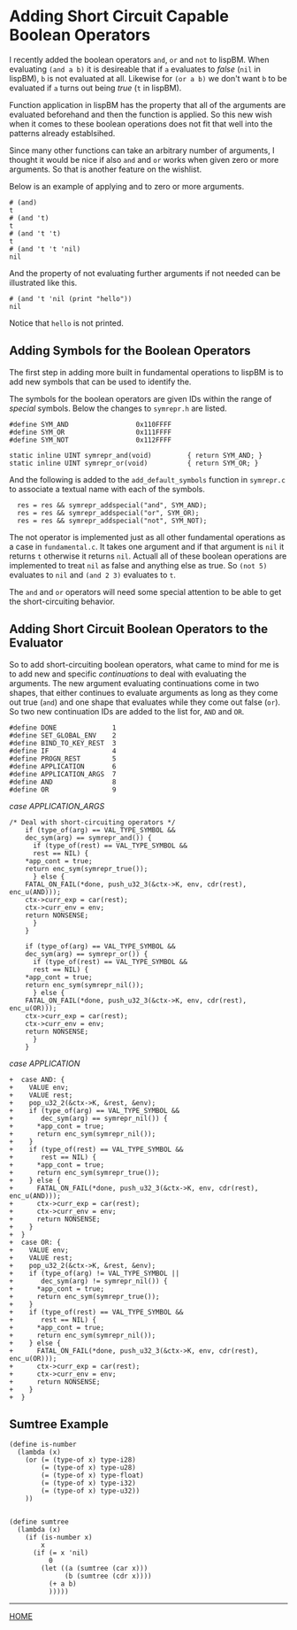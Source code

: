 

# Adding Short Circuit Capable Boolean Operators

I recently added the boolean operators `and`, `or` and `not` to
lispBM. When evaluating `(and a b)` it is desireable that if `a`
evaluates to *false* (`nil` in lispBM), `b` is not evaluated at all.
Likewise for `(or a b)` we don't want `b` to be evaluated if `a` turns
out being *true* (`t` in lispBM).

Function application in lispBM has the property that all of the
arguments are evaluated beforehand and then the function is
applied. So this new wish when it comes to these boolean operations
does not fit that well into the patterns already establsihed.

Since many other functions can take an arbitrary number of arguments,
I thought it would be nice if also `and` and `or` works when given zero
or more arguments. So that is another feature on the wishlist.

Below is an example of applying and to zero or more arguments.

```
# (and) 
t
# (and 't)
t
# (and 't 't)
t
# (and 't 't 'nil)
nil
```

And the property of not evaluating further arguments if not needed can
be illustrated like this.

```
# (and 't 'nil (print "hello"))
nil
```
Notice that `hello` is not printed. 

## Adding Symbols for the Boolean Operators

The first step in adding more built in fundamental operations to lispBM
is to add new symbols that can be used to identify the. 

The symbols for the boolean operators are given IDs within the range
of *special* symbols. Below the changes to `symrepr.h` are listed.

```
#define SYM_AND                 0x110FFFF
#define SYM_OR                  0x111FFFF
#define SYM_NOT                 0x112FFFF

static inline UINT symrepr_and(void)         { return SYM_AND; }
static inline UINT symrepr_or(void)          { return SYM_OR; }
```

And the following is added to the `add_default_symbols` function in
`symrepr.c` to associate a textual name with each of the symbols.

```
  res = res && symrepr_addspecial("and", SYM_AND);
  res = res && symrepr_addspecial("or", SYM_OR);
  res = res && symrepr_addspecial("not", SYM_NOT);

```

The not operator is implemented just as all other fundamental
operations as a case in `fundamental.c`. It takes one argument and if
that argument is `nil` it returns `t` otherwise it returns
`nil`. Actuall all of these boolean operations are implemented to
treat `nil` as false and anything else as true. So `(not 5)` evaluates
to `nil` and `(and 2 3)` evaluates to `t`.

The `and` and `or` operators will need some special attention to be able to
get the short-circuiting behavior. 

## Adding Short Circuit Boolean Operators to the Evaluator

So to add short-circuiting boolean operators, what came to mind for me
is to add new and specific *continuations* to deal with evaluating the
arguments.  The new argument evaluating continuations come in two
shapes, that either continues to evaluate arguments as long as they
come out true (`and`) and one shape that evaluates while they come out
false (`or`).  So two new continuation IDs are added to the list for,
`AND` and `OR`.

```
#define DONE              1
#define SET_GLOBAL_ENV    2
#define BIND_TO_KEY_REST  3
#define IF                4
#define PROGN_REST        5
#define APPLICATION       6
#define APPLICATION_ARGS  7
#define AND               8
#define OR                9
```


*case APPLICATION_ARGS*
```
/* Deal with short-circuiting operators */
    if (type_of(arg) == VAL_TYPE_SYMBOL &&
	dec_sym(arg) == symrepr_and()) {
      if (type_of(rest) == VAL_TYPE_SYMBOL &&
	  rest == NIL) {
	*app_cont = true;
	return enc_sym(symrepr_true());
      } else {
	FATAL_ON_FAIL(*done, push_u32_3(&ctx->K, env, cdr(rest), enc_u(AND)));
	ctx->curr_exp = car(rest);
	ctx->curr_env = env;
	return NONSENSE;
      }
    }

    if (type_of(arg) == VAL_TYPE_SYMBOL &&
	dec_sym(arg) == symrepr_or()) {
      if (type_of(rest) == VAL_TYPE_SYMBOL &&
	  rest == NIL) {
	*app_cont = true;
	return enc_sym(symrepr_nil());
      } else {
	FATAL_ON_FAIL(*done, push_u32_3(&ctx->K, env, cdr(rest), enc_u(OR)));
	ctx->curr_exp = car(rest);
	ctx->curr_env = env;
	return NONSENSE;
      }
    }
```

*case APPLICATION*
```
+  case AND: {
+    VALUE env;
+    VALUE rest;
+    pop_u32_2(&ctx->K, &rest, &env);
+    if (type_of(arg) == VAL_TYPE_SYMBOL &&
+       dec_sym(arg) == symrepr_nil()) {
+      *app_cont = true;
+      return enc_sym(symrepr_nil());
+    }
+    if (type_of(rest) == VAL_TYPE_SYMBOL &&
+       rest == NIL) {
+      *app_cont = true;
+      return enc_sym(symrepr_true());
+    } else {
+      FATAL_ON_FAIL(*done, push_u32_3(&ctx->K, env, cdr(rest), enc_u(AND)));
+      ctx->curr_exp = car(rest);
+      ctx->curr_env = env;
+      return NONSENSE;
+    }
+  }
+  case OR: {
+    VALUE env;
+    VALUE rest;
+    pop_u32_2(&ctx->K, &rest, &env);
+    if (type_of(arg) != VAL_TYPE_SYMBOL ||
+       dec_sym(arg) != symrepr_nil()) {
+      *app_cont = true;
+      return enc_sym(symrepr_true());
+    }
+    if (type_of(rest) == VAL_TYPE_SYMBOL &&
+       rest == NIL) {
+      *app_cont = true;
+      return enc_sym(symrepr_nil());
+    } else {
+      FATAL_ON_FAIL(*done, push_u32_3(&ctx->K, env, cdr(rest), enc_u(OR)));
+      ctx->curr_exp = car(rest);
+      ctx->curr_env = env;
+      return NONSENSE;
+    }
+  }
```



## Sumtree Example

```
(define is-number
  (lambda (x)
    (or (= (type-of x) type-i28)
        (= (type-of x) type-u28)
        (= (type-of x) type-float)
        (= (type-of x) type-i32)
        (= (type-of x) type-u32))
    ))
	    
      
(define sumtree
  (lambda (x)
    (if (is-number x)
        x
      (if (= x 'nil)
          0
        (let ((a (sumtree (car x)))
              (b (sumtree (cdr x))))
          (+ a b)
          )))))

```


___

[HOME](https://svenssonjoel.github.io)
